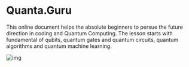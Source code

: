 # Quanta.Guru



This online document helps the absolute beginners to persue the future direction in coding and Quantum Computing. The lesson starts with fundamental of qubits, quantum gates and quantum circuits, quantum algorithms and quantum machine learning.

![img](https://i.ytimg.com/vi/LAA0-vjTaNY/hqdefault.jpg)

        

